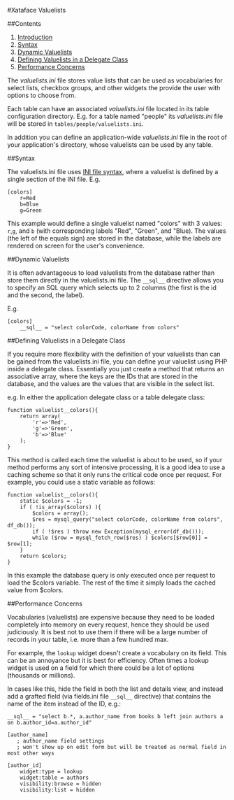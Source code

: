 #Xataface Valuelists

##Contents

1. [Introduction](#intro)
2. [Syntax](#syntax)
3. [Dynamic Valuelists](#dynamic-valuelists)
4. [Defining Valuelists in a Delegate Class](#defining-valuelists-in-a-delegate-class)
5. [Performance Concerns](#performance-concerns)

<a name="intro"></a>

The *valuelists.ini* file stores value lists that can be used as vocabularies for select lists, checkbox groups, and other widgets the provide the user with options to choose from.

Each table can have an associated *valuelists.ini* file located in its table configuration directory. E.g. for a table named "people" its *valuelists.ini* file will be stored in `tables/people/valuelists.ini`.

In addition you can define an application-wide *valuelists.ini* file in the root of your application's directory, whose valuelists can be used by any table.

##Syntax

The valuelists.ini file uses [INI file syntax](http://en.wikipedia.org/wiki/INI_file), where a valuelist is defined by a single section of the INI file.  E.g.

~~~
[colors]
    r=Red
    b=Blue
    g=Green
~~~

This example would define a single valuelist named "colors" with 3 values: `r`,`g`, and `b` (with corresponding labels "Red", "Green", and "Blue).  The values (the left of the equals sign) are stored in the database, while the labels are rendered on screen for the user's convenience.

##Dynamic Valuelists

It is often advantageous to load valuelists from the database rather than store them directly in the valuelists.ini file.  The `__sql__` directive allows you to specify an SQL query which selects up to 2 columns (the first is the id and the second, the label).

E.g.

~~~
[colors]
    __sql__ = "select colorCode, colorName from colors"
~~~


##Defining Valuelists in a Delegate Class

If you require more flexibility with the definition of your valuelists than can be gained from the valuelists.ini file, you can define your valuelist using PHP inside a delegate class.  Essentially you just create a method that returns an associative array, where the keys are the IDs that are stored in the database, and the values are the values that are visible in the select list.

e.g.  In either the application delegate class or a table delegate class:

~~~
function valuelist__colors(){
    return array(
        'r'=>'Red',
        'g'=>'Green',
        'b'=>'Blue'
    );
}
~~~

This method is called each time the valuelist is about to be used, so if your method performs any sort of intensive processing, it is a good idea to use a caching scheme so that it only runs the critical code once per request.  For example, you could use a static variable as follows:

~~~
function valuelist__colors(){
    static $colors = -1;
    if ( !is_array($colors) ){
        $colors = array();
        $res = mysql_query("select colorCode, colorName from colors", df_db());
        if ( !$res ) throw new Exception(mysql_error(df_db()));
        while ($row = mysql_fetch_row($res) ) $colors[$row[0]] = $row[1];
    }
    return $colors;
}
~~~

In this example the database query is only executed once per request to load the $colors variable.  The rest of the time it simply loads the cached value from $colors.


##Performance Concerns

Vocabularies (valuelists) are expensive because they need to be loaded completely into memory on every request, hence they should be used judiciously. It is best not to use them if there will be a large number of records in your table, i.e. more than a few hundred max.

For example, the `lookup` widget doesn't create a vocabulary on its field.  This can be an annoyance but it is best for efficiency.  Often times a lookup widget is used on a field for which there could be a lot of options (thousands or millions).

In cases like this, hide the field in both the list and details view, and instead add a grafted field (via fields.ini file `__sql__` directive) that contains the name of the item instead of the ID, e.g.:


~~~
__sql__ = "select b.*, a.author_name from books b left join authors a on b.author_id=a.author_id"

[author_name]
   ; author_name field settings
   ; won't show up on edit form but will be treated as normal field in most other ways

[author_id]
    widget:type = lookup
    widget:table = authors
    visibility:browse = hidden
    visibility:list = hidden
~~~